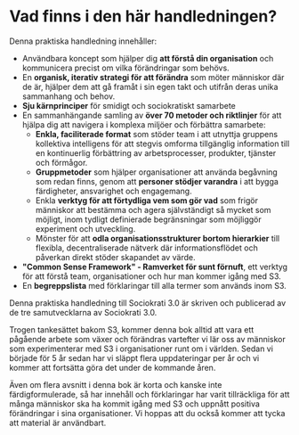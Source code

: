# Vad finns i den här handledningen?

Denna praktiska handledning innehåller:

-   Användbara koncept som hjälper dig **att förstå din organisation** och kommunicera precist om vilka förändringar som behövs.
-   En **organisk, iterativ strategi för att förändra** som möter människor där de är, hjälper dem att gå framåt i sin egen takt och utifrån deras unika sammanhang och behov.
-   **Sju kärnprinciper** för smidigt och sociokratiskt samarbete
-   En sammanhängande samling av **över 70 metoder och riktlinjer** för att hjälpa dig att navigera i komplexa miljöer och förbättra samarbete:
    -   **Enkla, faciliterade format** som stöder team i att utnyttja gruppens kollektiva intelligens för att stegvis omforma tillgänglig information till en kontinuerlig förbättring av arbetsprocesser, produkter, tjänster och förmågor.
    -   **Gruppmetoder** som hjälper organisationer att använda begåvning som redan finns, genom att **personer stödjer varandra** i att bygga färdigheter, ansvarighet och engagemang.
    -   Enkla **verktyg för att förtydliga vem som gör vad** som frigör människor att bestämma och agera självständigt så mycket som möjligt, inom tydligt definierade begränsningar som möjliggör experiment och utveckling.
    -   Mönster för att **odla organisationsstrukturer bortom hierarkier** till flexibla, decentraliserade nätverk där informationsflödet och påverkan direkt stöder skapandet av värde.
-   **"Common Sense Framework" - Ramverket för sunt förnuft**, ett verktyg för att förstå team, organisationer och hur man kommer igång med S3.
-   En **begreppslista** med förklaringar till alla termer som används inom S3.

Denna praktiska handledning till Sociokrati 3.0 är skriven och publicerad av de tre samutvecklarna av Sociokrati 3.0.

Trogen tankesättet bakom S3, kommer denna bok alltid att vara ett pågående arbete som växer och förändras vartefter vi lär oss av människor som experimenterar med S3 i organisationer runt om i världen. Sedan vi började för 5 år sedan har vi släppt flera uppdateringar per år och vi kommer att fortsätta göra det under de kommande åren.

Även om flera avsnitt i denna bok är korta och kanske inte färdigformulerade, så har innehåll och förklaringar har varit tillräckliga för att många människor ska ha  kommit igång med S3 och uppnått positiva förändringar i sina organisationer. Vi hoppas att du också kommer att tycka att material är användbart.
